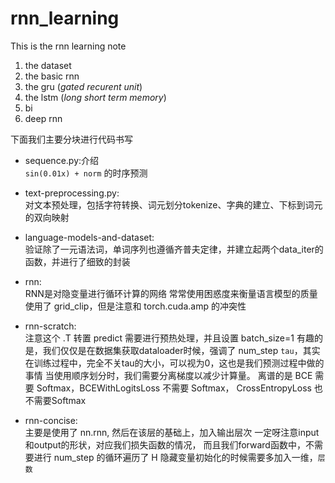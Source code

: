 # rnn_learning
This is the rnn learning note

1. the dataset
2. the basic rnn
3. the gru (*gated recurent unit*)
4. the lstm (*long short term memory*)
5. bi
6. deep rnn

下面我们主要分块进行代码书写

- sequence.py:介绍  
`sin(0.01x) + norm` 的时序预测

- text-preprocessing.py:  
对文本预处理，包括字符转换、词元划分tokenize、字典的建立、下标到词元的双向映射

- language-models-and-dataset:  
验证除了一元语法词，单词序列也遵循齐普夫定律，并建立起两个data_iter的函数，并进行了细致的封装

- rnn:  
RNN是对隐变量进行循环计算的网络
常常使用困惑度来衡量语言模型的质量
使用了 grid_clip，但是注意和 torch.cuda.amp 的冲突性 

- rnn-scratch:  
注意这个 .T 转置
predict 需要进行预热处理，并且设置 batch_size=1
有趣的是，我们仅仅是在数据集获取dataloader时候，强调了 num_step 
`tau`，其实在训练过程中，完全不关tau的大小，可以视为0，这也是我们预测过程中做的事情
当使用顺序划分时，我们需要分离梯度以减少计算量。
离谱的是 BCE 需要 Softmax，BCEWithLogitsLoss 不需要 Softmax， CrossEntropyLoss 也不需要Softmax

- rnn-concise:  
主要是使用了 nn.rnn, 然后在该层的基础上，加入输出层次
一定呀注意input和output的形状，对应我们损失函数的情况，
而且我们forward函数中，不需要进行 num_step 的循环遍历了
H 隐藏变量初始化的时候需要多加入一维，`层数`